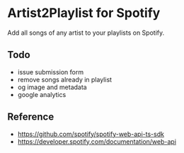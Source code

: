 # Artist2Playlist for Spotify

Add all songs of any artist to your playlists on Spotify.

## Todo
- issue submission form
- remove songs already in playlist
- og image and metadata
- google analytics

## Reference
- https://github.com/spotify/spotify-web-api-ts-sdk
- https://developer.spotify.com/documentation/web-api